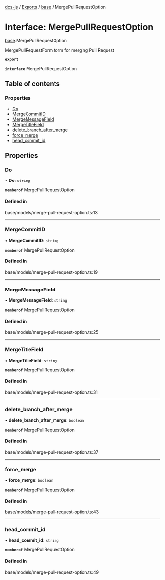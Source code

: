 [dcs-js](../README.md) / [Exports](../modules.md) / [base](../modules/base.md) / MergePullRequestOption

# Interface: MergePullRequestOption

[base](../modules/base.md).MergePullRequestOption

MergePullRequestForm form for merging Pull Request

**`export`**

**`interface`** MergePullRequestOption

## Table of contents

### Properties

- [Do](base.MergePullRequestOption.md#do)
- [MergeCommitID](base.MergePullRequestOption.md#mergecommitid)
- [MergeMessageField](base.MergePullRequestOption.md#mergemessagefield)
- [MergeTitleField](base.MergePullRequestOption.md#mergetitlefield)
- [delete\_branch\_after\_merge](base.MergePullRequestOption.md#delete_branch_after_merge)
- [force\_merge](base.MergePullRequestOption.md#force_merge)
- [head\_commit\_id](base.MergePullRequestOption.md#head_commit_id)

## Properties

### <a id="do" name="do"></a> Do

• **Do**: `string`

**`memberof`** MergePullRequestOption

#### Defined in

base/models/merge-pull-request-option.ts:13

___

### <a id="mergecommitid" name="mergecommitid"></a> MergeCommitID

• **MergeCommitID**: `string`

**`memberof`** MergePullRequestOption

#### Defined in

base/models/merge-pull-request-option.ts:19

___

### <a id="mergemessagefield" name="mergemessagefield"></a> MergeMessageField

• **MergeMessageField**: `string`

**`memberof`** MergePullRequestOption

#### Defined in

base/models/merge-pull-request-option.ts:25

___

### <a id="mergetitlefield" name="mergetitlefield"></a> MergeTitleField

• **MergeTitleField**: `string`

**`memberof`** MergePullRequestOption

#### Defined in

base/models/merge-pull-request-option.ts:31

___

### <a id="delete_branch_after_merge" name="delete_branch_after_merge"></a> delete\_branch\_after\_merge

• **delete\_branch\_after\_merge**: `boolean`

**`memberof`** MergePullRequestOption

#### Defined in

base/models/merge-pull-request-option.ts:37

___

### <a id="force_merge" name="force_merge"></a> force\_merge

• **force\_merge**: `boolean`

**`memberof`** MergePullRequestOption

#### Defined in

base/models/merge-pull-request-option.ts:43

___

### <a id="head_commit_id" name="head_commit_id"></a> head\_commit\_id

• **head\_commit\_id**: `string`

**`memberof`** MergePullRequestOption

#### Defined in

base/models/merge-pull-request-option.ts:49

